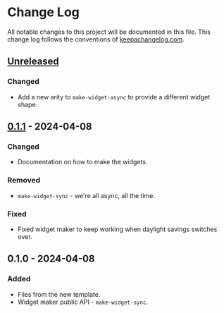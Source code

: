 # Change Log
All notable changes to this project will be documented in this file. This change log follows the conventions of [keepachangelog.com](http://keepachangelog.com/).

## [Unreleased]
### Changed
- Add a new arity to `make-widget-async` to provide a different widget shape.

## [0.1.1] - 2024-04-08
### Changed
- Documentation on how to make the widgets.

### Removed
- `make-widget-sync` - we're all async, all the time.

### Fixed
- Fixed widget maker to keep working when daylight savings switches over.

## 0.1.0 - 2024-04-08
### Added
- Files from the new template.
- Widget maker public API - `make-widget-sync`.

[Unreleased]: https://sourcehost.site/your-name/codewars/compare/0.1.1...HEAD
[0.1.1]: https://sourcehost.site/your-name/codewars/compare/0.1.0...0.1.1
